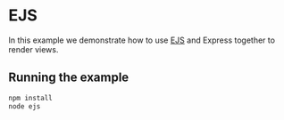 # EJS

In this example we demonstrate how to use [EJS](http://ejs.co/) and Express together to render views.

## Running the example

```bash
npm install
node ejs
```
